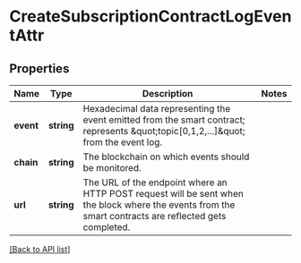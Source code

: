 # CreateSubscriptionContractLogEventAttr

## Properties

Name | Type | Description | Notes
------------ | ------------- | ------------- | -------------
**event** | **string** | Hexadecimal data representing the event emitted from the smart contract; represents \&quot;topic[0,1,2,...]\&quot; from the event log. |
**chain** | **string** | The blockchain on which events should be monitored. |
**url** | **string** | The URL of the endpoint where an HTTP POST request will be sent when the block where the events from the smart contracts are reflected gets completed. |

[[Back to API list]](../../README.md#api-endpoints)
